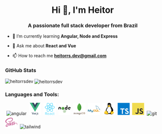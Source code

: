 <h1 align="center">Hi 👋, I'm Heitor</h1>
<h3 align="center">A passionate full stack developer from Brazil</h3>

- 🌱 I’m currently learning **Angular, Node and Express**

- 💬 Ask me about **React and Vue**

- 📫 How to reach me **heitorrs.dev@gmail.com**

<h3>GitHub Stats</h3>
<p><img align="left" src="https://github-readme-stats.vercel.app/api/top-langs?username=heitorrsdev&theme=react&show_icons=true&locale=en&layout=compact" alt="heitorrsdev" /></p>

<p>&nbsp;<img align="center" src="https://github-readme-stats.vercel.app/api?username=heitorrsdev&theme=react&show_icons=true&locale=en" alt="heitorrsdev" /></p>

<h3 align="left">Languages and Tools:</h3>
<div align="left">
  &nbsp;<img src="https://angular.io/assets/images/logos/angular/angular.svg" alt="angular" width="40" height="40"/>
  &nbsp;<img src="https://raw.githubusercontent.com/devicons/devicon/master/icons/vuejs/vuejs-original-wordmark.svg" alt="vuejs" width="40" height="40"/>
  &nbsp;<img src="https://raw.githubusercontent.com/devicons/devicon/master/icons/react/react-original-wordmark.svg" alt="react" width="40" height="40"/>
  &nbsp;<img src="https://raw.githubusercontent.com/devicons/devicon/master/icons/nodejs/nodejs-original-wordmark.svg" alt="nodejs" width="40" height="40"/>
  &nbsp;<img src="https://raw.githubusercontent.com/devicons/devicon/master/icons/mongodb/mongodb-original-wordmark.svg" alt="mongodb" width="40" height="40"/>
  &nbsp;<img src="https://raw.githubusercontent.com/devicons/devicon/master/icons/mysql/mysql-original-wordmark.svg" alt="mysql" width="40" height="40"/>
  &nbsp;<img src="https://raw.githubusercontent.com/devicons/devicon/master/icons/linux/linux-original.svg" alt="linux" width="40" height="40"/>
  &nbsp;<img src="https://raw.githubusercontent.com/devicons/devicon/master/icons/typescript/typescript-original.svg" alt="typescript" width="40" height="40"/>
  &nbsp;<img src="https://raw.githubusercontent.com/devicons/devicon/master/icons/javascript/javascript-original.svg" alt="javascript" width="40" height="40"/>
  &nbsp;<img src="https://www.vectorlogo.zone/logos/git-scm/git-scm-icon.svg" alt="git" width="40" height="40"/>
  &nbsp;<img src="https://raw.githubusercontent.com/devicons/devicon/master/icons/sass/sass-original.svg" alt="sass" width="40" height="40"/>
  &nbsp;<img src="https://www.vectorlogo.zone/logos/tailwindcss/tailwindcss-icon.svg" alt="tailwind" width="40" height="40"/>
</div>
